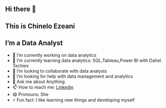 ## Hi there 👋 
## This is Chinelo Ezeani
## I’m a Data Analyst 




- 🔭 I’m currently working on data analytics 
- 🌱 I’m currently learning data analytics: SQL,Tableau,Power BI with Dahel Techies
- 👯 I’m looking to collaborate with data analysts 
- 🤔 I’m looking for help with data management and analytics
- 💬 Ask me about Anything
- 📫 How to reach me: [Linkedin](https://www.linkedin.com/in/chinelo-ezeani-416905263/)
- 😄 Pronouns: She
- ⚡ Fun fact: I like learning new things and developing myself


